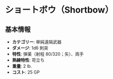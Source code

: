 # ショートボウ（Shortbow）

## 基本情報
- **カテゴリー**: 単純遠隔武器
- **ダメージ**: 1d6 刺突
- **特性**: 弾薬（射程 80/320；矢）、両手
- **熟練特性**: 苛立ち
- **重量**: 2 lb.
- **コスト**: 25 GP

